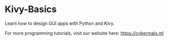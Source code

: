 # Kivy-Basics
Learn how to design GUI apps with Python and Kivy.

For more programming tutorials, visit our website here: https://cybermals.ml
